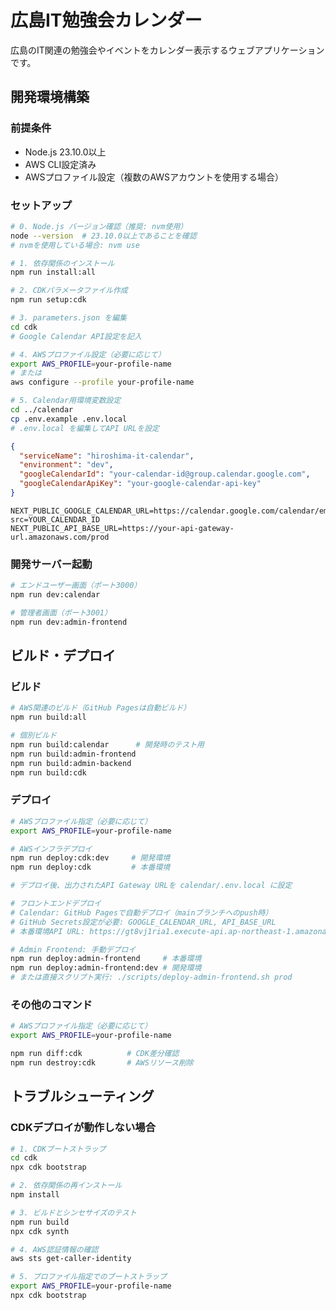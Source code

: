 # 広島IT勉強会カレンダー

広島のIT関連の勉強会やイベントをカレンダー表示するウェブアプリケーションです。

## 開発環境構築

### 前提条件

- Node.js 23.10.0以上
- AWS CLI設定済み
- AWSプロファイル設定（複数のAWSアカウントを使用する場合）

### セットアップ

```bash
# 0. Node.js バージョン確認（推奨: nvm使用）
node --version  # 23.10.0以上であることを確認
# nvmを使用している場合: nvm use

# 1. 依存関係のインストール
npm run install:all

# 2. CDKパラメータファイル作成
npm run setup:cdk

# 3. parameters.json を編集
cd cdk
# Google Calendar API設定を記入

# 4. AWSプロファイル設定（必要に応じて）
export AWS_PROFILE=your-profile-name
# または
aws configure --profile your-profile-name

# 5. Calendar用環境変数設定
cd ../calendar
cp .env.example .env.local
# .env.local を編集してAPI URLを設定
```

```json:cdk/parameters.json
{
  "serviceName": "hiroshima-it-calendar",
  "environment": "dev",
  "googleCalendarId": "your-calendar-id@group.calendar.google.com",
  "googleCalendarApiKey": "your-google-calendar-api-key"
}
```

```bash:calendar/.env.local
NEXT_PUBLIC_GOOGLE_CALENDAR_URL=https://calendar.google.com/calendar/embed?src=YOUR_CALENDAR_ID
NEXT_PUBLIC_API_BASE_URL=https://your-api-gateway-url.amazonaws.com/prod
```

### 開発サーバー起動

```bash
# エンドユーザー画面（ポート3000）
npm run dev:calendar

# 管理者画面（ポート3001）
npm run dev:admin-frontend
```

## ビルド・デプロイ

### ビルド

```bash
# AWS関連のビルド（GitHub Pagesは自動ビルド）
npm run build:all

# 個別ビルド
npm run build:calendar      # 開発時のテスト用
npm run build:admin-frontend
npm run build:admin-backend
npm run build:cdk
```

### デプロイ

```bash
# AWSプロファイル指定（必要に応じて）
export AWS_PROFILE=your-profile-name

# AWSインフラデプロイ
npm run deploy:cdk:dev     # 開発環境
npm run deploy:cdk         # 本番環境

# デプロイ後、出力されたAPI Gateway URLを calendar/.env.local に設定

# フロントエンドデプロイ
# Calendar: GitHub Pagesで自動デプロイ（mainブランチへのpush時）
# GitHub Secrets設定が必要: GOOGLE_CALENDAR_URL, API_BASE_URL
# 本番環境API URL: https://gt8vj1ria1.execute-api.ap-northeast-1.amazonaws.com/prod/

# Admin Frontend: 手動デプロイ
npm run deploy:admin-frontend     # 本番環境
npm run deploy:admin-frontend:dev # 開発環境
# または直接スクリプト実行: ./scripts/deploy-admin-frontend.sh prod
```

### その他のコマンド

```bash
# AWSプロファイル指定（必要に応じて）
export AWS_PROFILE=your-profile-name

npm run diff:cdk          # CDK差分確認
npm run destroy:cdk       # AWSリソース削除
```

## トラブルシューティング

### CDKデプロイが動作しない場合

```bash
# 1. CDKブートストラップ
cd cdk
npx cdk bootstrap

# 2. 依存関係の再インストール
npm install

# 3. ビルドとシンセサイズのテスト
npm run build
npx cdk synth

# 4. AWS認証情報の確認
aws sts get-caller-identity

# 5. プロファイル指定でのブートストラップ
export AWS_PROFILE=your-profile-name
npx cdk bootstrap
```
